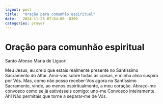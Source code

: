 ```yaml
---
layout: post
title:  "Oração para comunhão espiritual"
date:   2024-11-23 07:04:00 -0300
categories: prayer
---
```

# Oração para comunhão espiritual

Santo Afonso Maria de Liguori

Meu Jesus, eu creio que estais realmente presente no Santíssimo Sacramento do Altar. Amo-vos sobre todas as coisas, e minha alma suspira por Vós. Mas, como não posso receber-Vos agora no Santíssimo Sacramento, vinde, ao menos espiritualmente, a meu coração. Abraço-me convosco como se já estivésseis comigo: uno-me Convosco inteiramente. Ah! Não permitais que torne a separar-me de Vós.
